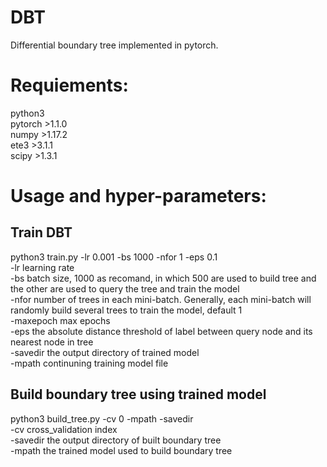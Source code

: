 # DBT
Differential boundary tree implemented in pytorch.

# Requiements:
python3<br>
pytorch >1.1.0<br>
numpy >1.17.2<br>
ete3 >3.1.1<br>
scipy >1.3.1<br>

# Usage and hyper-parameters:
## Train DBT
python3 train.py -lr 0.001 -bs 1000 -nfor 1 -eps 0.1<br>
-lr learning rate <br>
-bs batch size, 1000 as recomand, in which 500 are used to build tree and the other are used to query the tree and train the model <br>
-nfor number of trees in each mini-batch. Generally, each mini-batch will randomly build several trees to train the model, default 1<br>
-maxepoch max epochs<br>
-eps the absolute distance threshold of label between query node and its nearest node in tree<br>
-savedir the output directory of trained model<br>
-mpath continuning training model file<br>
## Build boundary tree using trained model
python3 build_tree.py -cv 0 -mpath  -savedir<br>
-cv cross_validation index<br>
-savedir the output directory of built boundary tree<br>
-mpath the trained model used to build boundary tree

